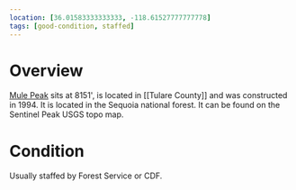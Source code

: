 ```yaml
---
location: [36.01583333333333, -118.61527777777778]
tags: [good-condition, staffed]
---
```


# Overview

[Mule Peak](http://www.peakbagging.com/CALookoutPhotos/MulePeak.html) sits at 8151', is located in [[Tulare County]] and was constructed in 1994. It is located in the Sequoia national forest. It can be found on the Sentinel Peak USGS topo map.

# Condition

Usually staffed by Forest Service or CDF.